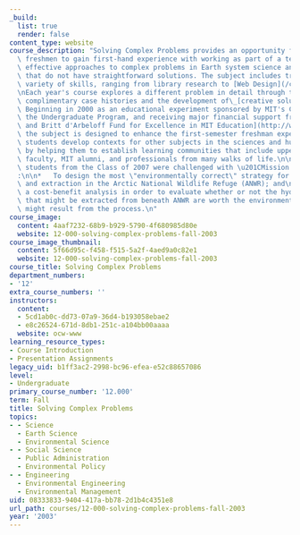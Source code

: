 ```yaml
---
_build:
  list: true
  render: false
content_type: website
course_description: "Solving Complex Problems provides an opportunity for entering\
  \ freshmen to gain first-hand experience with working as part of a team to develop\
  \ effective approaches to complex problems in Earth system science and engineering\
  \ that do not have straightforward solutions. The subject includes training in a\
  \ variety of skills, ranging from library research to [Web Design](/courses/12-000-solving-complex-problems-fall-2003/pages/tools).\n\
  \nEach year's course explores a different problem in detail through the study of\
  \ complimentary case histories and the development of\_[creative solution strategies](/courses/12-000-solving-complex-problems-fall-2003/pages/projects/_index).\
  \ Beginning in 2000 as an educational experiment sponsored by MIT's Committee on\
  \ the Undergraduate Program, and receiving major financial support from the\_[Alex\
  \ and Britt d'Arbeloff Fund for Excellence in MIT Education](http://web.mit.edu/newsoffice/1999/darb-0310.html),\
  \ the subject is designed to enhance the first-semester freshman experience by helping\
  \ students develop contexts for other subjects in the sciences and humanities, and\
  \ by helping them to establish learning communities that include upperclassmen,\
  \ faculty, MIT alumni, and professionals from many walks of life.\n\nIn Fall 2003,\
  \ students from the Class of 2007 were challenged with \u201CMission 2007\u201D\
  :\n\n*   To design the most \"environmentally correct\" strategy for oil exploration\
  \ and extraction in the Arctic National Wildlife Refuge (ANWR); and\n*   To perform\
  \ a cost-benefit analysis in order to evaluate whether or not the hydrocarbon resources\
  \ that might be extracted from beneath ANWR are worth the environmental damage that\
  \ might result from the process.\n"
course_image:
  content: 4aaf7232-68b9-b929-5790-4f680985d80e
  website: 12-000-solving-complex-problems-fall-2003
course_image_thumbnail:
  content: 5f66d95c-f458-f515-5a2f-4aed9a0c82e1
  website: 12-000-solving-complex-problems-fall-2003
course_title: Solving Complex Problems
department_numbers:
- '12'
extra_course_numbers: ''
instructors:
  content:
  - 5cd1ab0c-dd73-07a9-36d4-b193058ebae2
  - e8c26524-671d-8db1-251c-a104bb00aaaa
  website: ocw-www
learning_resource_types:
- Course Introduction
- Presentation Assignments
legacy_uid: b1ff3ac2-2998-bc96-efea-e52c88657086
level:
- Undergraduate
primary_course_number: '12.000'
term: Fall
title: Solving Complex Problems
topics:
- - Science
  - Earth Science
  - Environmental Science
- - Social Science
  - Public Administration
  - Environmental Policy
- - Engineering
  - Environmental Engineering
  - Environmental Management
uid: 08333833-9404-417a-bb78-2d1b4c4351e8
url_path: courses/12-000-solving-complex-problems-fall-2003
year: '2003'
---
```

